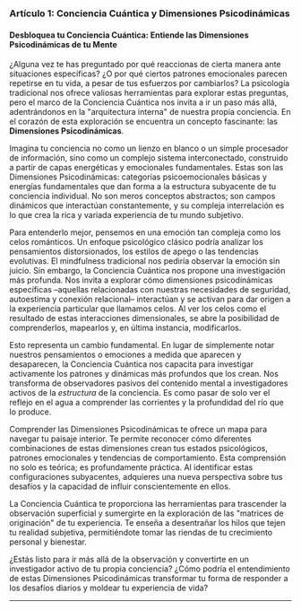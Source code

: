 ### **Artículo 1: Conciencia Cuántica y Dimensiones Psicodinámicas**
#### **Desbloquea tu Conciencia Cuántica: Entiende las Dimensiones Psicodinámicas de tu Mente**

¿Alguna vez te has preguntado por qué reaccionas de cierta manera ante situaciones específicas? ¿O por qué ciertos patrones emocionales parecen repetirse en tu vida, a pesar de tus esfuerzos por cambiarlos? La psicología tradicional nos ofrece valiosas herramientas para explorar estas preguntas, pero el marco de la Conciencia Cuántica nos invita a ir un paso más allá, adentrándonos en la "arquitectura interna" de nuestra propia conciencia. En el corazón de esta exploración se encuentra un concepto fascinante: las **Dimensiones Psicodinámicas**.

Imagina tu conciencia no como un lienzo en blanco o un simple procesador de información, sino como un complejo sistema interconectado, construido a partir de capas energéticas y emocionales fundamentales. Estas son las Dimensiones Psicodinámicas: categorías psicoemocionales básicas y energías fundamentales que dan forma a la estructura subyacente de tu conciencia individual. No son meros conceptos abstractos; son campos dinámicos que interactúan constantemente, y su compleja interrelación es lo que crea la rica y variada experiencia de tu mundo subjetivo.

Para entenderlo mejor, pensemos en una emoción tan compleja como los celos románticos. Un enfoque psicológico clásico podría analizar los pensamientos distorsionados, los estilos de apego o las tendencias evolutivas. El mindfulness tradicional nos pediría observar la emoción sin juicio. Sin embargo, la Conciencia Cuántica nos propone una investigación más profunda. Nos invita a explorar cómo dimensiones psicodinámicas específicas –aquellas relacionadas con nuestras necesidades de seguridad, autoestima y conexión relacional– interactúan y se activan para dar origen a la experiencia particular que llamamos celos. Al ver los celos como el resultado de estas interacciones dimensionales, se abre la posibilidad de comprenderlos, mapearlos y, en última instancia, modificarlos.

Esto representa un cambio fundamental. En lugar de simplemente notar nuestros pensamientos o emociones a medida que aparecen y desaparecen, la Conciencia Cuántica nos capacita para investigar activamente los patrones y dinámicas más profundos que los crean. Nos transforma de observadores pasivos del contenido mental a investigadores activos de la *estructura* de la conciencia. Es como pasar de solo ver el reflejo en el agua a comprender las corrientes y la profundidad del río que lo produce.

Comprender las Dimensiones Psicodinámicas te ofrece un mapa para navegar tu paisaje interior. Te permite reconocer cómo diferentes combinaciones de estas dimensiones crean tus estados psicológicos, patrones emocionales y tendencias de comportamiento. Esta comprensión no solo es teórica; es profundamente práctica. Al identificar estas configuraciones subyacentes, adquieres una nueva perspectiva sobre tus desafíos y la capacidad de influir conscientemente en ellos.

La Conciencia Cuántica te proporciona las herramientas para trascender la observación superficial y sumergirte en la exploración de las "matrices de originación" de tu experiencia. Te enseña a desentrañar los hilos que tejen tu realidad subjetiva, permitiéndote tomar las riendas de tu crecimiento personal y bienestar.

¿Estás listo para ir más allá de la observación y convertirte en un investigador activo de tu propia conciencia? ¿Cómo podría el entendimiento de estas Dimensiones Psicodinámicas transformar tu forma de responder a los desafíos diarios y moldear tu experiencia de vida?

---